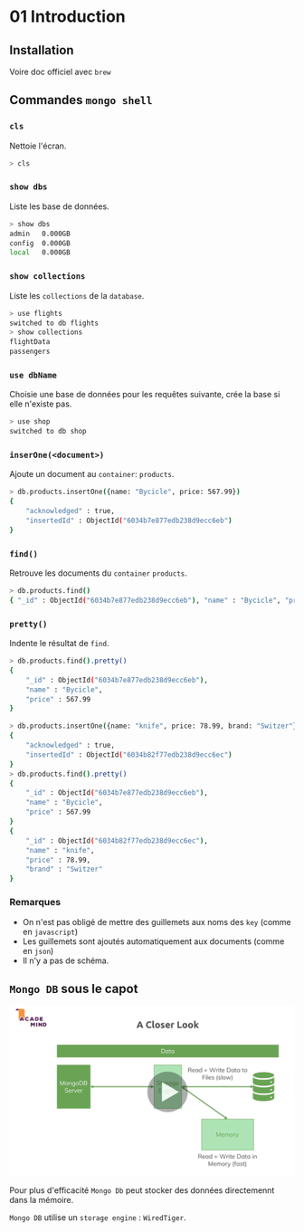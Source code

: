 # 01 Introduction

## Installation

Voire doc officiel avec `brew`

## Commandes `mongo shell`


### `cls`
Nettoie l'écran.
```bash
> cls
```




### `show dbs`
Liste les base de données.
```bash
> show dbs
admin   0.000GB
config  0.000GB
local   0.000GB
```



### `show collections`

Liste les `collections` de la `database`.

```js
> use flights
switched to db flights
> show collections
flightData
passengers
```



### `use dbName`
Choisie une base de données pour les requêtes suivante, crée la base si elle n'existe pas.
```bash
> use shop
switched to db shop
```




### `inserOne(<document>)`
Ajoute un document au `container`: `products`.
```bash
> db.products.insertOne({name: "Bycicle", price: 567.99})
{
	"acknowledged" : true,
	"insertedId" : ObjectId("6034b7e877edb238d9ecc6eb")
}
```




### `find()`
Retrouve les documents du `container` `products`.
```bash
> db.products.find()
{ "_id" : ObjectId("6034b7e877edb238d9ecc6eb"), "name" : "Bycicle", "price" : 567.99 }
```




### `pretty()`
Indente le résultat de `find`.
```bash
> db.products.find().pretty()
{
	"_id" : ObjectId("6034b7e877edb238d9ecc6eb"),
	"name" : "Bycicle",
	"price" : 567.99
}
```



```bash
> db.products.insertOne({name: "knife", price: 78.99, brand: "Switzer"})
{
	"acknowledged" : true,
	"insertedId" : ObjectId("6034b82f77edb238d9ecc6ec")
}
> db.products.find().pretty()
{
	"_id" : ObjectId("6034b7e877edb238d9ecc6eb"),
	"name" : "Bycicle",
	"price" : 567.99
}
{
	"_id" : ObjectId("6034b82f77edb238d9ecc6ec"),
	"name" : "knife",
	"price" : 78.99,
	"brand" : "Switzer"
}
```

### Remarques

- On n'est pas obligé de mettre des guillemets aux noms des `key` (comme en `javascript`)
- Les guillemets sont ajoutés automatiquement aux documents (comme en `json`)
- Il n'y a pas de schéma.



## `Mongo DB` sous le capot

<img src="assets/mongo-db-under-scene.png" alt="mongo-db-under-scene" style="zoom:50%;" />

Pour plus d'efficacité `Mongo Db` peut stocker des données directemennt dans la mémoire.

`Mongo DB` utilise un `storage engine` : `WiredTiger`.

